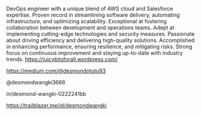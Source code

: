 DevOps engineer with a unique blend of AWS cloud and Salesforce expertise.
Proven record in streamlining software delivery, automating infrastructure, and optimizing scalability. 
Exceptional at fostering collaboration between development and operations teams. 
Adept at implementing cutting-edge technologies and security measures. 
Passionate about driving efficiency and delivering high-quality solutions.
Accomplished in enhancing performance, ensuring resilience, and mitigating risks. 
Strong focus on continuous improvement and staying up-to-date with industry trends.
https://juicybitsforall.wordpress.com/

https://medium.com/@desmondotutu93

@desmondwangki3666

in/desmond-wangki-0222241bb

https://trailblazer.me/id/desmondwangki
